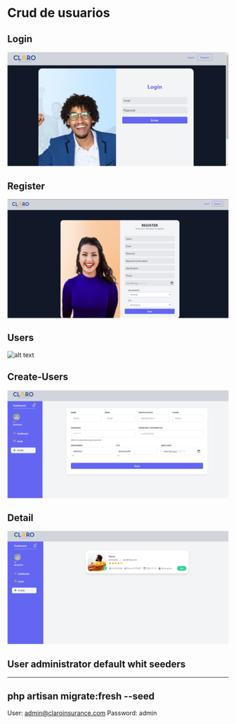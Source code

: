 # Crud de usuarios

## Login
![alt text](https://github.com/paternostroleonardo/CrudUsersLaravel8/blob/main/login.PNG)
## Register
![alt text](https://github.com/paternostroleonardo/CrudUsersLaravel8/blob/main/register.PNG)
## Users
![alt text](https://github.com/paternostroleonardo/CrudUsersLaravel8/blob/main/listuses.PNG)
## Create-Users
![alt text](https://github.com/paternostroleonardo/CrudUsersLaravel8/blob/main/create.PNG)
## Detail
![alt text](https://github.com/paternostroleonardo/CrudUsersLaravel8/blob/main/show.PNG)

## User administrator default whit seeders 
---------------------------------------
php artisan migrate:fresh --seed
---------------------------------------
User: admin@claroinsurance.com
Password: admin
